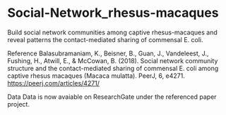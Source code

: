 # Social-Network_rhesus-macaques

Build social network communities among captive rhesus-macaques and reveal patterns the contact-mediated sharing of commensal E. coli.  

Reference
Balasubramaniam, K., Beisner, B., Guan, J., Vandeleest, J., Fushing, H., Atwill, E., & McCowan, B. (2018). Social network community structure and the contact-mediated sharing of commensal E. coli among captive rhesus macaques (Macaca mulatta). PeerJ, 6, e4271.
https://peerj.com/articles/4271/

Data
Data is now avaiable on ResearchGate under the referenced paper project. 
